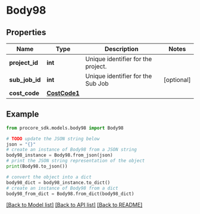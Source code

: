 # Body98


## Properties

Name | Type | Description | Notes
------------ | ------------- | ------------- | -------------
**project_id** | **int** | Unique identifier for the project. | 
**sub_job_id** | **int** | Unique identifier for the Sub Job | [optional] 
**cost_code** | [**CostCode1**](CostCode1.md) |  | 

## Example

```python
from procore_sdk.models.body98 import Body98

# TODO update the JSON string below
json = "{}"
# create an instance of Body98 from a JSON string
body98_instance = Body98.from_json(json)
# print the JSON string representation of the object
print(Body98.to_json())

# convert the object into a dict
body98_dict = body98_instance.to_dict()
# create an instance of Body98 from a dict
body98_from_dict = Body98.from_dict(body98_dict)
```
[[Back to Model list]](../README.md#documentation-for-models) [[Back to API list]](../README.md#documentation-for-api-endpoints) [[Back to README]](../README.md)


